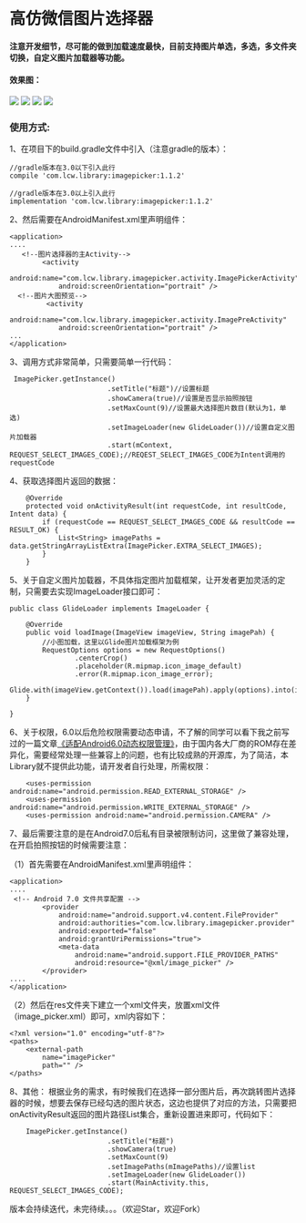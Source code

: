 # 高仿微信图片选择器

#### 注意开发细节，尽可能的做到加载速度最快，目前支持图片单选，多选，多文件夹切换，自定义图片加载器等功能。

#### 效果图：
![](https://github.com/Lichenwei-Dev/ImagePicker/blob/master/screenshot/Screenshot1.png)
![](https://github.com/Lichenwei-Dev/ImagePicker/blob/master/screenshot/Screenshot2.png)
![](https://github.com/Lichenwei-Dev/ImagePicker/blob/master/screenshot/Screenshot3.png)
![](https://github.com/Lichenwei-Dev/ImagePicker/blob/master/screenshot/Screenshot3.png)

### 使用方式:
1、在项目下的build.gradle文件中引入（注意gradle的版本）：
```
//gradle版本在3.0以下引入此行
compile 'com.lcw.library:imagepicker:1.1.2'

//gradle版本在3.0以上引入此行
implementation 'com.lcw.library:imagepicker:1.1.2'
```

2、然后需要在AndroidManifest.xml里声明组件：
```
<application>
....
   <!--图片选择器的主Activity-->
        <activity
            android:name="com.lcw.library.imagepicker.activity.ImagePickerActivity"
            android:screenOrientation="portrait" />
  <!--图片大图预览-->
         <activity
            android:name="com.lcw.library.imagepicker.activity.ImagePreActivity"
            android:screenOrientation="portrait" />
...
</application>

```


3、调用方式非常简单，只需要简单一行代码：
```
 ImagePicker.getInstance()
                        .setTitle("标题")//设置标题
                        .showCamera(true)//设置是否显示拍照按钮
                        .setMaxCount(9)//设置最大选择图片数目(默认为1，单选)
                        .setImageLoader(new GlideLoader())//设置自定义图片加载器
                        .start(mContext, REQUEST_SELECT_IMAGES_CODE);//REQEST_SELECT_IMAGES_CODE为Intent调用的requestCode
```

4、获取选择图片返回的数据：
```
    @Override
    protected void onActivityResult(int requestCode, int resultCode, Intent data) {
        if (requestCode == REQUEST_SELECT_IMAGES_CODE && resultCode == RESULT_OK) {
            List<String> imagePaths = data.getStringArrayListExtra(ImagePicker.EXTRA_SELECT_IMAGES);
        }
    }
```

5、关于自定义图片加载器，不具体指定图片加载框架，让开发者更加灵活的定制，只需要去实现ImageLoader接口即可：
```
public class GlideLoader implements ImageLoader {

    @Override
    public void loadImage(ImageView imageView, String imagePah) {
        //小图加载，这里以Glide图片加载框架为例
        RequestOptions options = new RequestOptions()
                .centerCrop()
                .placeholder(R.mipmap.icon_image_default)
                .error(R.mipmap.icon_image_error);
        Glide.with(imageView.getContext()).load(imagePah).apply(options).into(imageView);
    }

}
```

6、关于权限，6.0以后危险权限需要动态申请，不了解的同学可以看下我之前写过的一篇文章[《适配Android6.0动态权限管理》](https://www.jianshu.com/p/a37f4827079a)，由于国内各大厂商的ROM存在差异化，需要经常处理一些兼容上的问题，也有比较成熟的开源库，为了简洁，本Library就不提供此功能，请开发者自行处理，所需权限：
```
    <uses-permission android:name="android.permission.READ_EXTERNAL_STORAGE" />
    <uses-permission android:name="android.permission.WRITE_EXTERNAL_STORAGE" />
    <uses-permission android:name="android.permission.CAMERA" />
```

7、最后需要注意的是在Android7.0后私有目录被限制访问，这里做了兼容处理，在开启拍照按钮的时候需要注意：

（1）首先需要在AndroidManifest.xml里声明组件：
```
<application>
....
 <!-- Android 7.0 文件共享配置 -->
        <provider
            android:name="android.support.v4.content.FileProvider"
            android:authorities="com.lcw.library.imagepicker.provider"
            android:exported="false"
            android:grantUriPermissions="true">
            <meta-data
                android:name="android.support.FILE_PROVIDER_PATHS"
                android:resource="@xml/image_picker" />
        </provider>
....
</application>
```
（2）然后在res文件夹下建立一个xml文件夹，放置xml文件（image_picker.xml）即可，xml内容如下：
```
<?xml version="1.0" encoding="utf-8"?>
<paths>
    <external-path
        name="imagePicker"
        path="" />
</paths>
```

8、其他：
根据业务的需求，有时候我们在选择一部分图片后，再次跳转图片选择器的时候，想要去保存已经勾选的图片状态，这边也提供了对应的方法，只需要把onActivityResult返回的图片路径List集合，重新设置进来即可，代码如下：
```
    ImagePicker.getInstance()
                        .setTitle("标题")
                        .showCamera(true)
                        .setMaxCount(9)
                        .setImagePaths(mImagePaths)//设置list
                        .setImageLoader(new GlideLoader())
                        .start(MainActivity.this, REQUEST_SELECT_IMAGES_CODE);
 ```



版本会持续迭代，未完待续。。。（欢迎Star，欢迎Fork）

 

